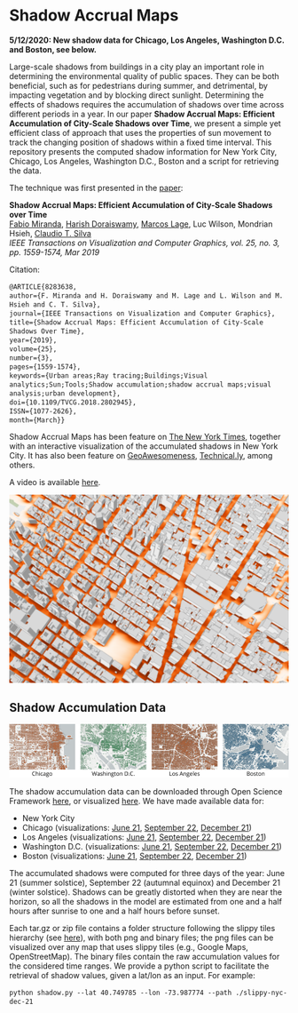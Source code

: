 # Shadow Accrual Maps

**5/12/2020: New shadow data for Chicago, Los Angeles, Washington D.C. and Boston, see below.**

Large-scale shadows from buildings in a city play an important role in determining the environmental quality of public spaces. They can be both beneficial, such as for pedestrians during summer, and detrimental, by impacting vegetation and by blocking direct sunlight. Determining the effects of shadows requires the accumulation of shadows over time across different periods in a year. In our paper **Shadow Accrual Maps: Efficient Accumulation of City-Scale Shadows over Time**, we present a simple yet efficient class of approach that uses the properties of sun movement to track the changing position of shadows within a fixed time interval. This repository presents the computed shadow information for New York City, Chicago, Los Angeles, Washington D.C., Boston and a script for retrieving the data.

The technique was first presented in the [paper](https://fmiranda.me/publications/shadow-accrual-maps/tvcg-2018-shadowaccrualmaps.pdf):

**Shadow Accrual Maps: Efficient Accumulation of City-Scale Shadows over Time**   
[Fabio Miranda](https://fmiranda.me), [Harish Doraiswamy](https://harishd.com/), [Marcos Lage](http://www2.ic.uff.br/~mlage), Luc Wilson, Mondrian Hsieh, [Claudio T. Silva](https://vgc.poly.edu/~csilva)  
*IEEE Transactions on Visualization and Computer Graphics, vol. 25, no. 3, pp. 1559-1574, Mar 2019*

Citation:
```
@ARTICLE{8283638,
author={F. Miranda and H. Doraiswamy and M. Lage and L. Wilson and M. Hsieh and C. T. Silva},
journal={IEEE Transactions on Visualization and Computer Graphics},
title={Shadow Accrual Maps: Efficient Accumulation of City-Scale Shadows Over Time},
year={2019},
volume={25},
number={3},
pages={1559-1574},
keywords={Urban areas;Ray tracing;Buildings;Visual analytics;Sun;Tools;Shadow accumulation;shadow accrual maps;visual analysis;urban development},
doi={10.1109/TVCG.2018.2802945},
ISSN={1077-2626},
month={March}}

```

Shadow Accrual Maps has been feature on [The New York Times](https://www.nytimes.com/interactive/2016/12/21/upshot/Mapping-the-Shadows-of-New-York-City.html), together with an interactive visualization of the accumulated shadows in New York City. It has also been feature on [GeoAwesomeness](http://geoawesomeness.com/amazing-map-shows-shadows-new-york-city/), [Technical.ly](https://technical.ly/brooklyn/2016/12/23/building-shadow-map-new-york-times/), among others.

A video is available [here](https://www.youtube.com/watch?v=LsZv23d1LyM).

![Shadow accrual map example](https://raw.githubusercontent.com/ViDA-NYU/shadow-accrual-maps/master/nyc-shadow.png?token=ACRuim7NEAqvjJEStnb0lqb48gFm-_J9ks5cCy20wA%3D%3D)



## Shadow Accumulation Data

![Shadow example](https://raw.githubusercontent.com/ViDA-NYU/shadow-accrual-maps/master/cities.png?token=ACRuim7NEAqvjJEStnb0lqb48gFm-_J9ks5cCy20wA%3D%3D)

The shadow accumulation data can be downloaded through Open Science Framework [here](https://osf.io/4tqp9/), or visualized [here](https://vgc.poly.edu/projects/shadow). We have made available data for:

- New York City
- Chicago (visualizations: [June 21](https://vgc.poly.edu/projects/shadows/?city=chi&day=jun-21), [September 22](https://vgc.poly.edu/projects/shadows/?city=chi&day=sep-22), [December 21](https://vgc.poly.edu/projects/shadows/?city=chi&day=dec-21))
- Los Angeles (visualizations: [June 21](https://vgc.poly.edu/projects/shadows/?city=la&day=jun-21), [September 22](https://vgc.poly.edu/projects/shadows/?city=la&day=sep-22), [December 21](https://vgc.poly.edu/projects/shadows/?city=la&day=dec-21))
- Washington D.C. (visualizations: [June 21](https://vgc.poly.edu/projects/shadows/?city=dc&day=jun-21), [September 22](https://vgc.poly.edu/projects/shadows/?city=dc&day=sep-22), [December 21](https://vgc.poly.edu/projects/shadows/?city=dc&day=dec-21))
- Boston (visualizations: [June 21](https://vgc.poly.edu/projects/shadows/?city=bos&day=jun-21), [September 22](https://vgc.poly.edu/projects/shadows/?city=bos&day=sep-22), [December 21](https://vgc.poly.edu/projects/shadows/?city=bos&day=dec-21))

The accumulated shadows were computed for three days of the year: June 21 (summer solstice), September 22 (autumnal equinox) and December 21 (winter solstice). Shadows can be greatly distorted when they are near the horizon, so all the shadows in the model are estimated from one and a half hours after sunrise to one and a half hours before sunset.

Each tar.gz or zip file contains a folder structure following the slippy tiles hierarchy (see [here](https://wiki.openstreetmap.org/wiki/Slippy_map_tilenames)), with both png and binary files; the png files can be visualized over any map that uses slippy tiles (e.g., Google Maps, OpenStreetMap). The binary files contain the raw accumulation values for the considered time ranges. We provide a python script to facilitate the retrieval of shadow values, given a lat/lon as an input. For example:

```
python shadow.py --lat 40.749785 --lon -73.987774 --path ./slippy-nyc-dec-21
```
